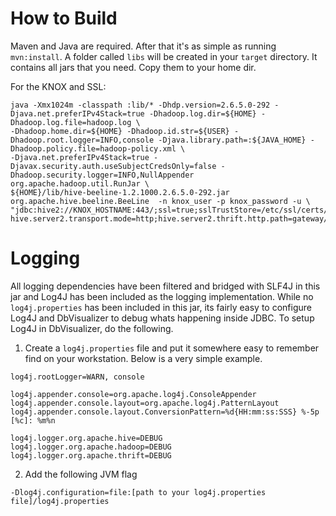 # How to Build
Maven and Java are required. After that it's as simple as running `mvn:install`.  A folder called `libs` will be created in your `target` directory. It contains all jars that you need. Copy them to your home dir.

For the KNOX and SSL:

```
java -Xmx1024m -classpath :lib/* -Dhdp.version=2.6.5.0-292 -Djava.net.preferIPv4Stack=true -Dhadoop.log.dir=${HOME} -Dhadoop.log.file=hadoop.log \
-Dhadoop.home.dir=${HOME} -Dhadoop.id.str=${USER} -Dhadoop.root.logger=INFO,console -Djava.library.path=:${JAVA_HOME} -Dhadoop.policy.file=hadoop-policy.xml \
-Djava.net.preferIPv4Stack=true -Djavax.security.auth.useSubjectCredsOnly=false -Dhadoop.security.logger=INFO,NullAppender org.apache.hadoop.util.RunJar \
${HOME}/lib/hive-beeline-1.2.1000.2.6.5.0-292.jar org.apache.hive.beeline.BeeLine  -n knox_user -p knox_password -u \
"jdbc:hive2://KNOX_HOSTNAME:443/;ssl=true;sslTrustStore=/etc/ssl/certs/java/cacerts;trustStorePassword=changeit?hive.server2.transport.mode=http;hive.server2.thrift.http.path=gateway/default/hive"
```

# Logging
All logging dependencies have been filtered and bridged with SLF4J in this jar and Log4J has been included as the logging implementation.  While no `log4j.properties` has been included in this jar, its fairly easy to configure Log4J and DbVisualizer to debug whats happening inside JDBC.  To setup Log4J in DbVisualizer, do the following.

1. Create a `log4j.properties` file and put it somewhere easy to remember find on your workstation.  Below is a very simple example.

```log4j
log4j.rootLogger=WARN, console

log4j.appender.console=org.apache.log4j.ConsoleAppender
log4j.appender.console.layout=org.apache.log4j.PatternLayout
log4j.appender.console.layout.ConversionPattern=%d{HH:mm:ss:SSS} %-5p [%c]: %m%n

log4j.logger.org.apache.hive=DEBUG
log4j.logger.org.apache.hadoop=DEBUG
log4j.logger.org.apache.thrift=DEBUG
```

2. Add the following JVM flag

```dosini
-Dlog4j.configuration=file:[path to your log4j.properties file]/log4j.properties
```

